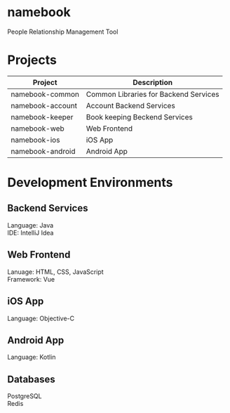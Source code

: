 # namebook
People Relationship Management Tool

# Projects
| Project | Description | 
| --- | --- | 
| namebook-common | Common Libraries for Backend Services |
| namebook-account | Account Backend Services |
| namebook-keeper | Book keeping Beckend Services |
| namebook-web | Web Frontend |
| namebook-ios | iOS App |
| namebook-android | Android App |

# Development Environments

## Backend Services
Language: Java  
IDE: IntelliJ Idea  

## Web Frontend
Lanuage: HTML, CSS, JavaScript  
Framework: Vue  

## iOS App
Language: Objective-C  

## Android App
Language: Kotlin  

## Databases
PostgreSQL  
Redis
